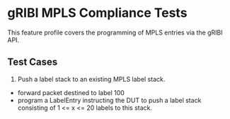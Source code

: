 # gRIBI MPLS Compliance Tests

This feature profile covers the programming of MPLS entries via the gRIBI API.

## Test Cases

1. Push a label stack to an existing MPLS label stack.
  * forward packet destined to label 100
  * program a LabelEntry instructing the DUT to push a label stack consisting
    of 1 <= x <= 20 labels to this stack.
